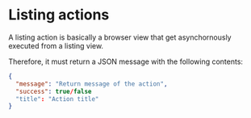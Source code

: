 # Listing actions

A listing action is basically a browser view that get asynchornously executed
from a listing view.

Therefore, it must return a JSON message with the following contents:

``` json
{
  "message": "Return message of the action",
  "success": true/false
  "title": "Action title"
}
```

